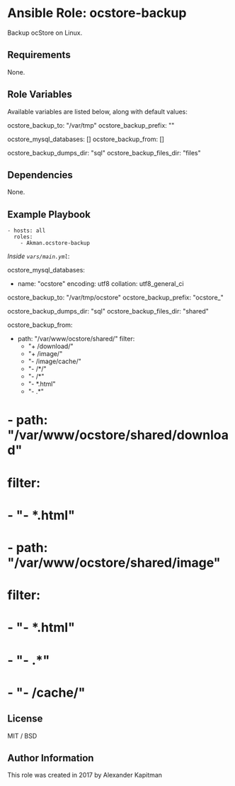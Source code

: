 # Ansible Role: ocstore-backup

Backup ocStore on Linux.

## Requirements

None.

## Role Variables

Available variables are listed below, along with default values:

ocstore_backup_to: "/var/tmp"
ocstore_backup_prefix: ""

ocstore_mysql_databases: []
ocstore_backup_from: []

ocstore_backup_dumps_dir: "sql"
ocstore_backup_files_dir: "files"

## Dependencies

None.

## Example Playbook

    - hosts: all
      roles:
        - Akman.ocstore-backup

*Inside `vars/main.yml`*:

ocstore_mysql_databases:
  - name: "ocstore"
    encoding: utf8
    collation: utf8_general_ci

ocstore_backup_to: "/var/tmp/ocstore"
ocstore_backup_prefix: "ocstore_"

ocstore_backup_dumps_dir: "sql"
ocstore_backup_files_dir: "shared"

ocstore_backup_from:
  - path: "/var/www/ocstore/shared/"
    filter:
      - "+ /download/"
      - "+ /image/"
      - "- /image/cache/"
      - "- /*/"
      - "- /*"
      - "- *.html"
      - "- .*"

#  - path: "/var/www/ocstore/shared/download"
#    filter:
#      - "- *.html"
#  - path: "/var/www/ocstore/shared/image"
#    filter:
#      - "- *.html"
#      - "- .*"
#      - "- /cache/"

## License

MIT / BSD

## Author Information

This role was created in 2017 by Alexander Kapitman

